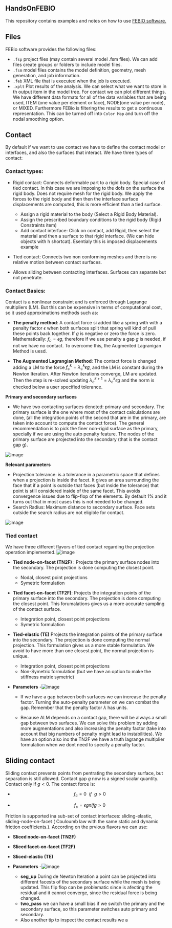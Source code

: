 ## HandsOnFEBIO
This repository contains examples and notes on how to use [FEBIO software.](https://febio.org/)
## Files
FEBio software provides the following files: 

-  `.fsp` project files (may contain several model .fsm files). We can add files create groups or folders to include model files.
-  `.fsm` model files contains the model definition, geometry, mesh generation, and job information. 
- `.feb` XML file that is executed when the job is executed.
- `.xplt` Plot results of the analysis. We can select what we want to store in th output item in the model tree. For contact we can plot different things. We have different data formats for all of the data variables that are being used, ITEM (one value per element or face), NODE(one value per node), or MIXED. Furthermore FEBio is filtering the results to get a continuous representation. This can be turned off into `Color Map` and turn off the nodal smoothing option. 


## Contact

By default if we want to use contact we have to define the contact model or interfaces, and also the surfaces that interact. We have three types of contact:

### Contact types:
- Rigid contact: Connects deformable part to a rigid body. Special case of tied contact. In this case we are imposing to the dofs on the surface the rigid body. Does not require mesh for the rigid body. We apply the forces to the rigid body and then then the interface surface displacements are computed, this is more efficient than a tied surface. 

    - Assign a rigid material to the body (Select a Rigid Body Material).
    - Assign the prescribed boundary conditions to the rigid body (Rigid Constraints item)
    - Add contact interface: Click on contact, add Rigid, then select the material and then a surface to that rigid interface. (We can hide objects with h shortcat). Esentialy this is imposed displacements example 

- Tied contact: Connects two non conforming meshes and there is no relative motion between contact surfaces. 

- Allows sliding between contacting interfaces. Surfaces can separate but not penetrate. 


### Contact Basics:

Contact is a nonlinear constraint and is enforced through Lagrange multipliers (LM). But this can be expensive in terms of computational cost, so it used approximations methods such as:

- **The penalty method**: A contact force si added like a spring with with a penalty factor $\epsilon$ when both surfaces split that spring will kind of pull these points back together. If  $g$ is negative or zero the force is zero. Mathematically: $f_c = \epsilon g$, therefore if we use penalty a gap $g$ is needed, if not we have no contact. To overcome this, the Augmented Lagranigan Method is uesd. 

- **The Augmented Lagrangian Method**: The contact force is changed adding a LM to the force $f_c^k = \lambda _c^k \epsilon g$, and the LM is constant during the Newton Iteration. After Newton iterations converge, LM are updated. Then the step is re-solved updating  $\lambda_c^{k+1} = \lambda_c^k \epsilon g$ and the norm is checked below a user specified tolerance. 


**Primary and secondary surfaces**
- We have two contacting surfaces denoted: primary and secondary. The primary surface is the one where most of the contact calculations are done, (all the integration points of the second that are in the primary, are taken into account to compute the contact force). The general recommendation is to pick the finer  non-rigid surface as the  primary, specially if we are using the auto penalty feature. The nodes of the primary surface are projected into the secondary (that is the contact gap g).

![image](https://user-images.githubusercontent.com/50339940/208787635-6ea89b2b-8a49-4750-940e-769d4ccfd4c2.png)

**Relevant parameters**
- Projection tolerance: is a tolerance in a parametric space that defines when a projection is inside the facet. It gives an area surrounding the face that if a point is outside that faces (but inside the tolerance) that point is still considered inside of the same facet. This avoids convergence issues due to flip-flop of the elements. By default 1% and it turns out that in most cases this is not needed to be changed. 
-  Search Radius: Maximum distance to secondary surface. Face sets  outside the search radius are not eligible for contact. 

![image](https://user-images.githubusercontent.com/50339940/208787804-8771091f-27d5-4b44-8f1f-029216d19797.png)

### Tied contact 

We have three different flavors of tied contact regarding the projection operation implemented. 
![image](https://user-images.githubusercontent.com/50339940/208970420-52d20f6e-96c3-4506-8cbd-c3e55aed93e6.png)

- **Tied node-on-facet (TN2F)** : Projects the primary surface nodes into the secondary. The projection is done computing the closest point. 
    - Nodal, closest point projections
    - Symetric formulation
- **Tied facet-on-facet (TF2F)**: Projects the integration points of the primary surface into the secondary. The projection is done computing the closest point. This forumalations gives us a more accurate sampling of the contact surface.
    - Integration point, closest point projections
    - Symetric formulation

- **Tied-elastic (TE)** Projects the integration points of the primary surface into the secondary. The projection is done computing the normal projection. This formulation gives us a more stable formulation. We avoid to have more than one closest point, the normal projection is unique. 
    - Integration point, closest point projections
    - Non-Symetric formulation (but we have an option to make the stiffness matrix symetric)

- **Parameters**
    -![image](https://user-images.githubusercontent.com/50339940/208972615-34416c75-8dc3-4bbf-9039-ff0754fadc3f.png)

    - If we have a gap between both surfaces we can increase the penalty factor. Turning the auto-penalty parameter on we can combat the gap. Remember that the penalty factor $\lambda$ has units.  

    - Because ALM depends on a contact gap, there will be always a small gap between two surfaces. We can solve this problem by adding more augmentations and also increasing the penalty factor (take into account that big numbers of penalty might lead to instabilities). We have an option also ino the TN2F we have a truth lagrange multiplier formulation when we dont need to specify a penalty factor. 


## Sliding contact
Sliding contact prevents points from pentrating the secondary surface, but separation is still allowed. Contact gap $g$ now is a signed scalar quantity. Contact only if $g<0$. The contact force is:

- $$f_c = 0 ~~ if ~~ g> 0$$

- $$f_c =  \epsilon g n if g> 0$$

Friction is supported ina sub-set of contact interfaces: sliding-elastic, sliding-node-on-facet ( Couloumb law with the same static and dynamic friction coefficients.). According on the prvious flavors we can use:

- **Sliced node-on-facet (TN2F)** 
- **Sliced facet-on-facet (TF2F)**
- **Sliced-elastic (TE)** 


- **Parameters**
    -![image](https://user-images.githubusercontent.com/50339940/208977831-1ae4665a-366b-494d-98c1-f32101902d81.png)
    - **seg_up** During de Newton Iteration a point can be projected into different facests of the secondary surface while the mesh is being updated. This flip flop can be problematic since is afecting the residual and it cannot converge, since the residual force is being changed. 
    - **two_pass** we can have a small bias if we switch the primary and the secondary surface, so this parameter switches auto primary and secondary. 
    - Also another tip to inspect the contact results we a 